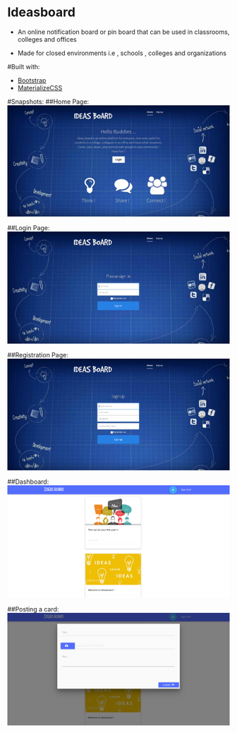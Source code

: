 # Ideasboard
- An online notification board or pin board that can be used in classrooms, colleges and offices

- Made for closed environments i.e , schools , colleges and organizations

#Built with:
- [Bootstrap](http://getbootstrap.com/)
- [MaterializeCSS](http://materializecss.com/)

#Snapshots:
##Home Page:
![home page](img/home.png)

##Login Page:
![login page](img/login.png)

##Registration Page:
![registration page](img/signup.png)

##Dashboard:
![dashboard](img/dashboard.png)

##Posting a card:
![Posting a card](img/form.png)
